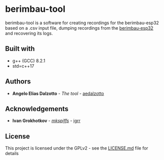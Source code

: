 # berimbau-tool

berimbau-tool is a software for creating recordings for the berimbau-esp32 based on a .csv input file, dumping recordings from the [berimbau-esp32](https://github.com/gepid-upf/berimbau-esp32) and recovering its logs.

## Built with

* g++ (GCC) 8.2.1
* std=c++17

## Authors

* **Angelo Elias Dalzotto** - *The tool* - [aedalzotto](https://github.com/aedalzotto)

## Acknowledgements

* **Ivan Grokhotkov** - *[mkspiffs](https://github.com/igrr/mkspiffs)* - [igrr](https://github.com/igrr)

## License

This project is licensed under the GPLv2 - see the [LICENSE.md](LICENSE.md) file for details
